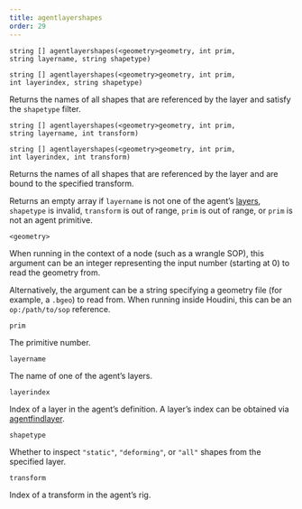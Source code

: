 ```yaml
---
title: agentlayershapes
order: 29
---
```

`string [] agentlayershapes(<geometry>geometry, int prim, string layername, string shapetype)`

`string [] agentlayershapes(<geometry>geometry, int prim, int layerindex, string shapetype)`

Returns the names of all shapes that are referenced by the layer and satisfy the `shapetype` filter.

`string [] agentlayershapes(<geometry>geometry, int prim, string layername, int transform)`

`string [] agentlayershapes(<geometry>geometry, int prim, int layerindex, int transform)`

Returns the names of all shapes that are referenced by the layer and are bound to the specified transform.

Returns an empty array if `layername` is not one of the agent’s [layers](agentlayers.html "Returns all of the layers that have been loaded for an agent primitive."), `shapetype` is invalid, `transform` is out of range, `prim` is out of range, or `prim` is not an agent primitive.

`<geometry>`

When running in the context of a node (such as a wrangle SOP), this argument can be an integer representing the input number (starting at 0) to read the geometry from.

Alternatively, the argument can be a string specifying a geometry file (for example, a `.bgeo`) to read from. When running inside Houdini, this can be an `op:/path/to/sop` reference.

`prim`

The primitive number.

`layername`

The name of one of the agent’s layers.

`layerindex`

Index of a layer in the agent’s definition.
A layer’s index can be obtained via [agentfindlayer](agentfindlayer.html "Finds the index of a layer in an agent’s definition.").

`shapetype`

Whether to inspect `"static"`, `"deforming"`, or `"all"` shapes from the specified layer.

`transform`

Index of a transform in the agent’s rig.
